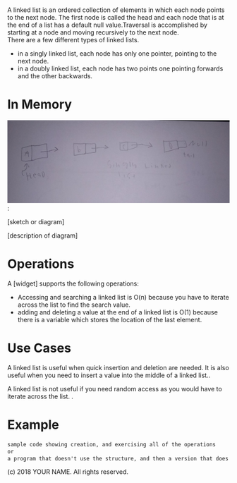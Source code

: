 # 

A linked list is an ordered collection of elements in which each node points to the next node. The first node is called the head and each node that is at the end of a list has a default null value.Traversal is accomplished by starting at a node and moving recursively to the next node.     
There are a few different types of linked lists.
* in a singly linked list, each node has only one pointer, pointing to the next node.
*	in a doubly linked list, each node has two points one pointing forwards and the other backwards.   



# In Memory

![](pics/linked.png):

\[sketch or diagram\]

\[description of diagram\]

# Operations

A \[widget\] supports the following operations:

* Accessing and searching a linked list is O(n) because you have to iterate across the list to find the search value. 
* adding and deleting a value at the end of a linked list is O(1) because there is a variable which stores the location of the last element. 

# Use Cases

A linked list is useful when quick insertion and deletion are needed. It is also useful when you need to insert a value into the middle of a linked list..

A linked list is not useful if you need random access as you would have to iterate across the list. .

# Example

```
sample code showing creation, and exercising all of the operations
or
a program that doesn't use the structure, and then a version that does
```

(c) 2018 YOUR NAME. All rights reserved.

